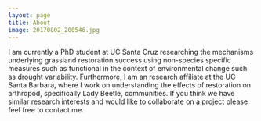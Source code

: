 ```yaml
---
layout: page
title: About
image: 20170802_200546.jpg
---
```

I am currently a PhD student at UC Santa Cruz researching the mechanisms underlying grassland restoration success using non-species specific measures such as functional in the context of environmental change such as drought variability. Furthermore, I am an research affiliate at the UC Santa Barbara, where I work on understanding the effects of restoration on arthropod, specifically Lady Beetle, communities. If you think we have similar research interests and would like to collaborate on a project please feel free to contact me. 
